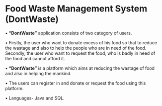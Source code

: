 # Food Waste Management System (DontWaste)

• **“DontWaste”** application consists of two category of users.

• Firstly, the user who want to donate excess of his food so that to reduce the wastage and also to help the people who are in need of the food. Secondly, the user who want to request the food, who is badly in need of the food and cannot afford it.

• **“DontWaste”** is a platform which aims at reducing the wastage of food and also in helping the mankind.

• The users can register in and donate or request the food using this platform.

• Languages- Java and SQL.
